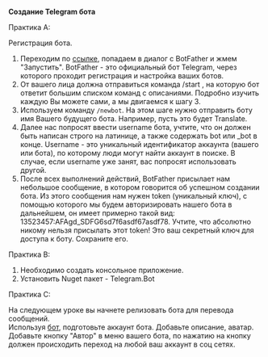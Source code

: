 **Создание Telegram бота**  

Практика А:  

Регистрация бота.
1.	Переходим по [ссылке](https://t.me/BotFather), попадаем в диалог с BotFather и жмем "Запустить". BotFather - это официальный бот Telegram, через которого проходит регистрация и настройка ваших ботов.
2.	От вашего лица должна отправиться команда /start , на которую бот ответит большим списком команд с описаниями. Подробно изучить каждую Вы можете сами, а мы двигаемся к шагу 3.
3.	Используем команду `/newbot`. На этом шаге нужно отправить боту имя Вашего будущего бота. Например, пусть это будет Translate.
4.	Далее нас попросят ввести username бота, учтите, что он должен быть написан строго на латинице, а также содержать bot или _bot в конце. Username - это уникальный идентификатор аккаунта (вашего или бота), по которому люди могут найти аккаунт в поиске. В случае, если username уже занят, вас попросят использовать другой.
5.	После всех выполнений действий, BotFather присылает нам небольшое сообщение, в котором говорится об успешном создании бота. Из этого сообщения нам нужен token (уникальный ключ), с помощью которого мы будем авторизировать нашего бота в дальнейшем, он имеет примерно такой вид: 13523457:AFAgd_SDFG6sd7f6asdf67asdf78. Учтите, что абсолютно никому нельзя присылать этот token! Это ваш секретный ключ для доступа к боту. Сохраните его.

Практика B:

1. Необходимо создать консольное приложение.
2. Установить Nuget пакет - Telegram.Bot

Практика C:

На следующем уроке вы начнете релизовать бота для перевода сообщений.  
Используя [бот](https://t.me/BotFather), подготовьте аккаунт бота. Добавьте описание, аватар. Добавьте кнопку "Автор" в меню вашего бота, по нажатию на кнопку должен происходить переход на любой ваш аккаунт в соц сетях.